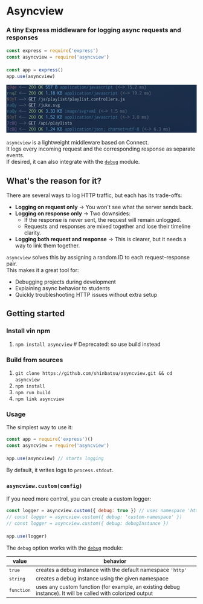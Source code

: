 # Asyncview

### A tiny Express middleware for logging async requests and responses

```js
const express = require('express')
const asyncview = require('asyncview')

const app = express()
app.use(asyncview)
```

![Preview](./assets/preview.jpg)

`asyncview` is a lightweight middleware based on Connect.  
It logs every incoming request and the corresponding response as separate events.  
If desired, it can also integrate with the [`debug`](https://github.com/visionmedia/debug#readme) module.

## What's the reason for it?

There are several ways to log HTTP traffic, but each has its trade-offs:

* **Logging on request only** → You won't see what the server sends back.
* **Logging on response only** → Two downsides:  
  * If the response is never sent, the request will remain unlogged.  
  * Requests and responses are mixed together and lose their timeline clarity.
* **Logging both request and response** → This is clearer, but it needs a way to link them together.

`asyncview` solves this by assigning a random ID to each request–response pair.  
This makes it a great tool for:

* Debugging projects during development
* Explaining async behavior to students
* Quickly troubleshooting HTTP issues without extra setup

## Getting started

### Install vin npm

1. `npm install asyncview` # Deprecated: so use build instead

### Build from sources

1. `git clone https://github.com/shinbatsu/asyncview.git && cd asyncview`
2. `npm install`
3. `npm run build`
4. `npm link asyncview`


### Usage

The simplest way to use it:

```js
const app = require('express')()
const asyncview = require('asyncview')

app.use(asyncview) // starts logging
```

By default, it writes logs to `process.stdout`.

### `asyncview.custom(config)`

If you need more control, you can create a custom logger:

```js
const logger = asyncview.custom({ debug: true }) // uses namespace 'http'
// const logger = asyncview.custom({ debug: 'custom-namespace' })
// const logger = asyncview.custom({ debug: debugInstance })

app.use(logger)
```

The `debug` option works with the [`debug`](https://github.com/visionmedia/debug#readme) module:

| value      | behavior                                                                                                      |
| ---------- | ------------------------------------------------------------------------------------------------------------ |
| `true`     | creates a debug instance with the default namespace `'http'`                                                |
| `string`   | creates a debug instance using the given namespace                                                          |
| `function` | uses any custom function (for example, an existing debug instance). It will be called with colorized output |
